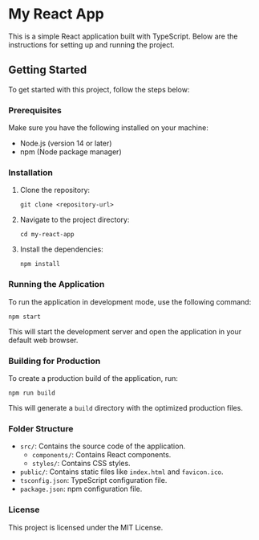 # My React App

This is a simple React application built with TypeScript. Below are the instructions for setting up and running the project.

## Getting Started

To get started with this project, follow the steps below:

### Prerequisites

Make sure you have the following installed on your machine:

- Node.js (version 14 or later)
- npm (Node package manager)

### Installation

1. Clone the repository:

   ```
   git clone <repository-url>
   ```

2. Navigate to the project directory:

   ```
   cd my-react-app
   ```

3. Install the dependencies:

   ```
   npm install
   ```

### Running the Application

To run the application in development mode, use the following command:

```
npm start
```

This will start the development server and open the application in your default web browser.

### Building for Production

To create a production build of the application, run:

```
npm run build
```

This will generate a `build` directory with the optimized production files.

### Folder Structure

- `src/`: Contains the source code of the application.
  - `components/`: Contains React components.
  - `styles/`: Contains CSS styles.
- `public/`: Contains static files like `index.html` and `favicon.ico`.
- `tsconfig.json`: TypeScript configuration file.
- `package.json`: npm configuration file.

### License

This project is licensed under the MIT License.